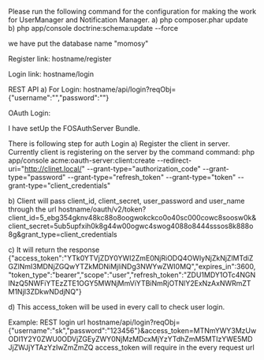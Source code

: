 Please run the following command for the configuration for making the work for UserManager and Notification Manager.
a) php composer.phar update
b) php app/console doctrine:schema:update --force

we have put the database name "momosy"

Register link: hostname/register

Login link: hostname/login

REST API
a) For Login: hostname/api/login?reqObj={"username":"","password":""}

OAuth Login:

I have setUp the FOSAuthServer Bundle.

There is following step for auth Login
a) Register the client in server. 
    Currently client is registering on the server by the command
    command: php app/console acme:oauth-server:client:create --redirect-uri="http://clinet.local/" --grant-type="authorization_code" --grant-type="password" --grant-type="refresh_token" --grant-type="token" --grant-type="client_credentials"

b) Client will pass client_id, client_secret, user_password and user_name through the url
     hostname/oauth/v2/token? client_id=5_ebg354gknv48kc88o8oogwokckco0o40sc000cowc8soosw0k&client_secret=5ub5upfxih0k8g44w00ogwc4swog4088o8444sssos8k888o8g&grant_type=client_credentials

c) It will return the response 
 {"access_token":"YTk0YTVjZDY0YWI2ZmE0NjRiODQ4OWIyNjZkNjZlMTdiZGZlNmI3MDNjZGQwYTZkMDNiMjliNDg3NWYwZWI0MQ","expires_in":3600,"token_type":"bearer","scope":"user","refresh_token":"ZDU1MDY1OTc4NGNlNzQ5NWFiYTEzZTE1OGY5MWNjMmViYTBiNmRjOTNlY2ExNzAxNWRmZTM1NjI3ZDkwNDdjNQ"}

d) This access_token will be used in every call to check user login.

Example: 
REST login url
hostname/api/login?reqObj={"username":"sk","password":"123456"}&access_token=MTNmYWY3MzUwODI1Y2Y0ZWU0ODVjZGEyZWY0NjMzMDcxMjYzYTdhZmM5MTIzYWE5MDJjZWJjYTAzYzIwZmZmZQ
access_token will require  in the every request url